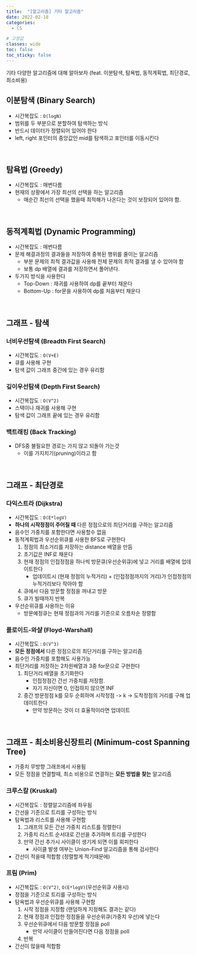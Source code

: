 ```yaml
---
title:  "[알고리즘] 기타 알고리즘"
date: 2022-02-18
categories:
  - CS

# 고정값
classes: wide
toc: false
toc_sticky: false
---
```


기타 다양한 알고리즘에 대해 알아보자 (feat. 이분탐색, 탐욕법, 동적계획법, 최단경로, 최소비용)


## 이분탐색 (Binary Search)

- 시간복잡도 : `O(logN)`
- 범위를 두 부분으로 분할하여 탐색하는 방식
- 반드시 데이터가 정렬되어 있어야 한다
- left, right 포인터의 중앙값인 mid를 탐색하고 포인터를 이동시킨다

<br>

## 탐욕법 (Greedy)

- 시간복잡도 : 매번다름
- 현재의 상황에서 가장 최선의 선택을 하는 알고리즘
    - 매순간 최선의 선택을 했을때 최적해가 나온다는 것이 보장되어 있어야 함.

<br>

## 동적계획법 (Dynamic Programming)

- 시간복잡도 : 매번다름
- 문제 해결과정의 결과들을 저장하여 중복된 행위를 줄이는 알고리즘
    - 부분 문제의 최적 결과값을 사용해 전체 문제의 최적 결과를 낼 수 있어야 함
    - 보통 dp 배열에 결과를 저장하면서 풀어낸다.
- 두가지 방식을 사용한다
    - Top-Down : 재귀를 사용하여 dp를 끝부터 채운다
    - Bottom-Up : for문을 사용하여 dp를 처음부터 채운다

<br>

## 그래프 - 탐색

### 너비우선탐색 (Breadth First Search)

- 시간복잡도 : `O(V+E)`
- 큐를 사용해 구현
- 탐색 값이 그래프 중간에 있는 경우 유리함

### 깊이우선탐색 (Depth First Search)

- 시간복잡도 : `O(V^2)`
- 스택이나 재귀를 사용해 구현
- 탐색 값이 그래프 끝에 있는 경우 유리함

### 백트래킹 (Back Tracking)

- DFS중 불필요한 경로는 가지 않고 되돌아 가는것
    - 이를 가지치기(pruning)이라고 함

<br>

## 그래프 - 최단경로

### 다익스트라 (Dijkstra)

- 시간복잡도 : `O(E*logV)`
- **하나의 시작정점이 주어질 때** 다른 정점으로의 최단거리를 구하는 알고리즘
- 음수인 가중치를 포함한다면 사용할수 없음
- 동적계획법과 우선순위큐를 사용한 BFS로 구현한다
    1. 정점의 최소거리를 저장하는 distance 배열을 만듬
    2. 초기값은 INF로 채운다
    3. 현재 정점의 인접정점을 하나씩 방문큐(우선순위큐)에 넣고 거리를 배열에 업데이트한다
        - 업데이트시 (현재 정점의 누적거리) + (인접정점까지의 거리)가 인접정점의 누적거리보다 작아야 함
    4. 큐에서 다음 방문할 정점을 꺼내고 방문
    5. 큐가 빌때까지 반복
- 우선순위큐를 사용하는 이유
    - 방문예정큐는 현재 정점과의 거리를 기준으로 오름차순 정렬함

### 플로이드-와샬 (Floyd-Warshall)

- 시간복잡도 : `O(V^3)`
- **모든 정점에서** 다른 정점으로의 최단거리를 구하는 알고리즘
- 음수인 가중치를 포함해도 사용가능
- 최단거리를 저장하는 2차원배열과 3중 for문으로 구현한다
    1. 최단거리 배열을 초기화한다  
        - 인접정점간 간선 가중치를 저장함. 
        - 자기 자신이면 0, 인접하지 않으면 INF
    2. 중간 방문정점 k를 모두 순회하며 시작정점 -> k -> 도착정점의 거리를 구해 업데이트한다
        - 만약 방문하는 것이 더 효율적이라면 업데이트

<br>

## 그래프 - 최소비용신장트리 (Minimum-cost Spanning Tree)

- 가중치 무방향 그래프에서 사용됨
- 모든 정점을 연결할때, 최소 비용으로 연결하는 **모든 방법을 찾는** 알고리즘

### 크루스칼 (Kruskal) 

- 시간복잡도 : 정렬알고리즘에 좌우됨
- 간선을 기준으로 트리를 구성하는 방식
- 탐욕법과 리스트를 사용해 구현함
    1. 그래프의 모든 간선 가중치 리스트를 정렬한다
    2. 가중치 리스트 순서대로 간선을 추가하며 트리를 구성한다
    3. 만약 간선 추가시 사이클이 생기게 되면 이를 회피한다 
        - 사이클 발생 여부는 Union-Find 알고리즘을 통해 검사한다
- 간선이 적을때 적합함 (정렬할게 적기때문에)

### 프림 (Prim)

- 시간복잡도 : `O(V^2)`, `O(E*logV)`(우선순위큐 사용시)
- 정점을 기준으로 트리를 구성하는 방식
- 탐욕법과 우선순위큐를 사용해 구현함
    1. 시작 정점을 지정함 (랜덤하게 지정해도 결과는 같다)
    2. 현재 정점과 인접한 정점들을 우선순위큐(가중치 우선)에 넣는다
    3. 우선순위큐에서 다음 방문할 정점을 poll
        - 만약 사이클이 만들어진다면 다음 정점을 poll
    4. 반복
- 간선이 많을때 적합함

<br>
